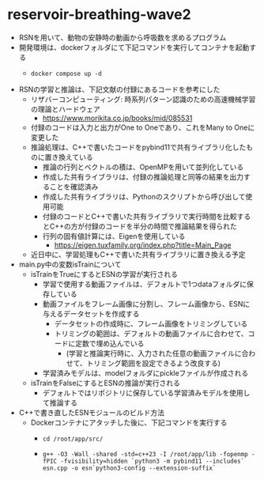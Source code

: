 # reservoir-breathing-wave2
* RSNを用いて、動物の安静時の動画から呼吸数を求めるプログラム
* 開発環境は、dockerフォルダにて下記コマンドを実行してコンテナを起動する
   - ```
     docker compose up -d 
     ```
* RSNの学習と推論は、下記文献の付録にあるコードを参考にした
   - リザバーコンピューティング: 時系列パターン認識のための高速機械学習の理論とハードウェア
      - https://www.morikita.co.jp/books/mid/085531
   - 付録のコードは入力と出力がOne to Oneであり、これをMany to Oneに変更した
   - 推論処理は、C++で書いたコードをpybind11で共有ライブラリ化したものに置き換えている
      - 推論の行列とベクトルの積は、OpenMPを用いて並列化している
      - 作成した共有ライブラリは、付録の推論処理と同等の結果を出力することを確認済み
      - 作成した共有ライブラリは、Pythonのスクリプトから呼び出して使用可能
      - 付録のコードとC++で書いた共有ライブラリで実行時間を比較するとC++の方が付録のコードを半分の時間で推論結果を得られた
      - 行列の固有値計算には、Eigenを使用している
         - https://eigen.tuxfamily.org/index.php?title=Main_Page
   - 近日中に、学習処理もC++で書いた共有ライブラリに置き換える予定
* main.py中の変数isTrainについて
   - isTrainをTrueにするとESNの学習が実行される
      - 学習で使用する動画ファイルは、デフォルトで1つdataフォルダに保存している
      - 動画ファイルをフレーム画像に分割し、フレーム画像から、ESNに与えるデータセットを作成する
         - データセットの作成時に、フレーム画像をトリミングしている
         - トリミングの範囲は、デフォルトの動画ファイルに合わせて、コードに定数で埋め込んでいる
            - (学習と推論実行時に、入力された任意の動画ファイルに合わせて、トリミング範囲を設定できるよう改良する)
      - 学習済みモデルは、modelフォルダにpickleファイルが作成される
   - isTrainをFalseにするとESNの推論が実行される
      - デフォルトではリポジトリに保存している学習済みモデルを使用して推論する
* C++で書き直したESNモジュールのビルド方法
   - Dockerコンテナにアタッチした後に、下記コマンドを実行する
      - ```
        cd /root/app/src/
        ```
      - ```
        g++ -O3 -Wall -shared -std=c++23 -I /root/app/lib -fopenmp -fPIC -fvisibility=hidden `python3 -m pybind11 --includes` esn.cpp -o esn`python3-config --extension-suffix`
        ```
